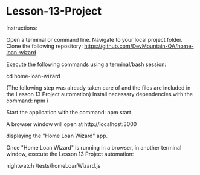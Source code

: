 # Lesson-13-Project

Instructions:

Open a terminal or command line.
Navigate to your local project folder.
Clone the following repository: https://github.com/DevMountain-QA/home-loan-wizard

Execute the following commands using a terminal/bash session:

cd home-loan-wizard

(The following step was already taken care of and the files are included in the Lesson 13 Project automation)
Install necessary dependencies with the command:
npm i

Start the application with the command:
npm start

A browser window will open at http://localhost:3000 

displaying the "Home Loan Wizard" app.

Once "Home Loan Wizard" is running in a browser, in another terminal window, execute the Lesson 13 Project automation:

nightwatch /tests/homeLoanWizard.js
